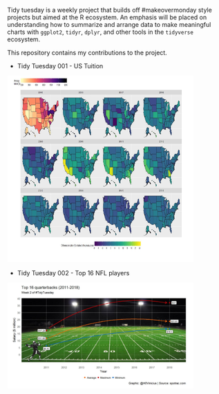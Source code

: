 Tidy tuesday is a weekly project that builds off #makeovermonday style projects but aimed at the R ecosystem. An emphasis will be placed on understanding how to summarize and arrange data to make meaningful charts with `ggplot2`, `tidyr`, `dplyr`, and other tools in the `tidyverse` ecosystem.

This repository contains my contributions to the project.

 - Tidy Tuesday 001 - US Tuition

<img src="imgs/DZ7f2MVX4AE736b.jpg" title="Tidy Tuesday 001 - US Tuition" alt="" width="432" height="432" />

 - Tidy Tuesday 002 - Top 16 NFL players
 
 <img src="/002 - Average pay (NFL)/tt002.jpg.jpg" title="Tidy Tuesday 002 - Top 16 QB" alt="" width="432" />

